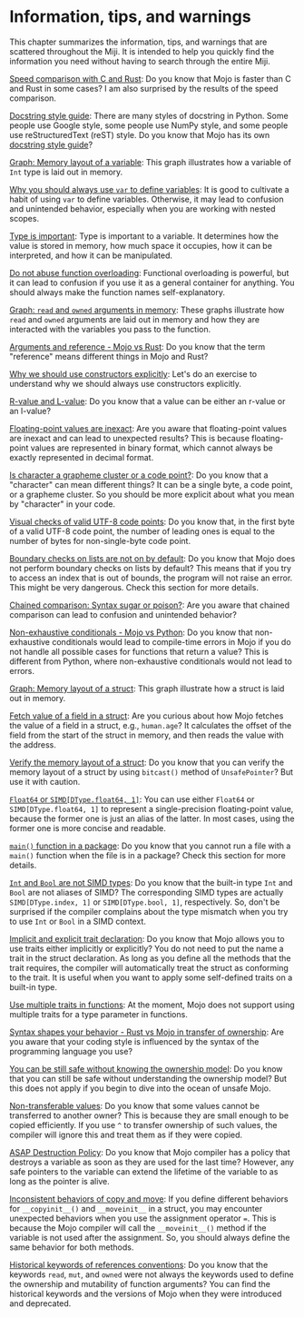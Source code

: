 # Information, tips, and warnings

This chapter summarizes the information, tips, and warnings that are scattered throughout the Miji. It is intended to help you quickly find the information you need without having to search through the entire Miji.

[Speed comparison with C and Rust](../move/examples#fibonacci-sequence): Do you know that Mojo is faster than C and Rust in some cases? I am also surprised by the results of the speed comparison.

[Docstring style guide](../move/common#documentation-string): There are many styles of docstring in Python. Some people use Google style, some people use NumPy style, and some people use reStructuredText (reST) style. Do you know that Mojo has its own [docstring style guide](https://github.com/modular/modular/blob/main/mojo/stdlib/docs/docstring-style-guide.md)?

[Graph: Memory layout of a variable](../basic/variables): This graph illustrates how a variable of `Int` type is laid out in memory.

[Why you should always use `var` to define variables](../basic/variables.md): It is good to cultivate a habit of using `var` to define variables. Otherwise, it may lead to confusion and unintended behavior, especially when you are working with nested scopes.

[Type is important](../basic/variables.md#conceptual-model-of-variable): Type is important to a variable. It determines how the value is stored in memory, how much space it occupies, how it can be interpreted, and how it can be manipulated.

[Do not abuse function overloading](../basic/functions.md#function-overloading): Functional overloading is powerful, but it can lead to confusion if you use it as a general container for anything. You should always make the function names self-explanatory.

[Graph: `read` and `owned` arguments in memory](../basic/functions#mutability-of-arguments): These graphs illustrate how `read` and `owned` arguments are laid out in memory and how they are interacted with the variables you pass to the function.

[Arguments and reference - Mojo vs Rust](../basic/functions.md): Do you know that the term "reference" means different things in Mojo and Rust?

[Why we should use constructors explicitly](../basic/types#integers): Let's do an exercise to understand why we should always use constructors explicitly.

[R-value and L-value](../basic/types#literals-and-type-inference): Do you know that a value can be either an r-value or an l-value?

[Floating-point values are inexact](../basic/types#floating-point-numbers): Are you aware that floating-point values are inexact and can lead to unexpected results? This is because floating-point values are represented in binary format, which cannot always be exactly represented in decimal format.

[Is character a grapheme cluster or a code point?](../basic/string#grapheme-clusters): Do you know that a "character" can mean different things? It can be a single byte, a code point, or a grapheme cluster. So you should be more explicit about what you mean by "character" in your code.

[Visual checks of valid UTF-8 code points](../basic/string#utf-8-encoding): Do you know that, in the first byte of a valid UTF-8 code point, the number of leading ones is equal to the number of bytes for non-single-byte code point.

[Boundary checks on lists are not on by default](../basic/composite#index-or-slice-a-list): Do you know that Mojo does not perform boundary checks on lists by default? This means that if you try to access an index that is out of bounds, the program will not raise an error. This might be very dangerous. Check this section for more details.

[Chained comparison: Syntax sugar or poison?](../basic/operators.md): Are you aware that chained comparison can lead to confusion and unintended behavior?

[Non-exhaustive conditionals - Mojo vs Python](../basic/control#non-exhaustive-conditionals): Do you know that non-exhaustive conditionals would lead to compile-time errors in Mojo if you do not handle all possible cases for functions that return a value? This is different from Python, where non-exhaustive conditionals would not lead to errors.

[Graph: Memory layout of a struct](../basic/structs#memory-layout-of-struct): This graph illustrate how a struct is laid out in memory.

[Fetch value of a field in a struct](../basic/structs#memory-layout-of-struct): Are you curious about how Mojo fetches the value of a field in a struct, e.g., `human.age`? It calculates the offset of the field from the start of the struct in memory, and then reads the value with the address.

[Verify the memory layout of a struct](../basic/structs#memory-layout-of-struct): Do you know that you can verify the memory layout of a struct by using `bitcast()` method of `UnsafePointer`? But use it with caution.

[`Float64` or `SIMD[DType.float64, 1]`](../advanced/simd.md#type-of-simd): You can use either `Float64` or `SIMD[DType.float64, 1]` to represent a single-precision floating-point value, because the former one is just an alias of the latter. In most cases, using the former one is more concise and readable.

[`main()` function in a package](../basic/packages#write-packages): Do you know that you cannot run a file with a `main()` function when the file is in a package? Check this section for more details.

[`Int` and `Bool` are not SIMD types](../advanced/simd.md#type-of-simd): Do you know that the built-in type `Int` and `Bool` are not aliases of SIMD? The corresponding SIMD types are actually `SIMD[DType.index, 1]` or `SIMD[DType.bool, 1]`, respectively. So, don't be surprised if the compiler complains about the type mismatch when you try to use `Int` or `Bool` in a SIMD context.

[Implicit and explicit trait declaration](../advanced/generic#traits): Do you know that Mojo allows you to use traits either implicitly or explicitly? You do not need to put the name a trait in the struct declaration. As long as you define all the methods that the trait requires, the compiler will automatically treat the struct as conforming to the trait. It is useful when you want to apply some self-defined traits on a built-in type.

[Use multiple traits in functions](../advanced/generic#multiple-traits): At the moment, Mojo does not support using multiple traits for a type parameter in functions.

[Syntax shapes your behavior - Rust vs Mojo in transfer of ownership](../advanced/ownership.md): Are you aware that your coding style is influenced by the syntax of the programming language you use?

[You can be still safe without knowing the ownership model](../advanced/ownership.md): Do you know that you can still be safe without understanding the ownership model? But this does not apply if you begin to dive into the ocean of unsafe Mojo.

[Non-transferable values](../advanced/ownership.md): Do you know that some values cannot be transferred to another owner? This is because they are small enough to be copied efficiently. If you use `^` to transfer ownership of such values, the compiler will ignore this and treat them as if they were copied.

[ASAP Destruction Policy](../advanced/ownership.md): Do you know that Mojo compiler has a policy that destroys a variable as soon as they are used for the last time? However, any safe pointers to the variable can extend the lifetime of the variable to as long as the pointer is alive.

[Inconsistent behaviors of copy and move](../advanced/ownership.md): If you define different behaviors for `__copyinit__()` and `__moveinit__` in a struct, you may encounter unexpected behaviors when you use the assignment operator `=`. This is because the Mojo compiler will call the `__moveinit__()` method if the variable is not used after the assignment. So, you should always define the same behavior for both methods.

[Historical keywords of references conventions](../advanced/references#keywords-of-conventions): Do you know that the keywords `read`, `mut`, and `owned` were not always the keywords used to define the ownership and mutability of function arguments? You can find the historical keywords and the versions of Mojo when they were introduced and deprecated.
